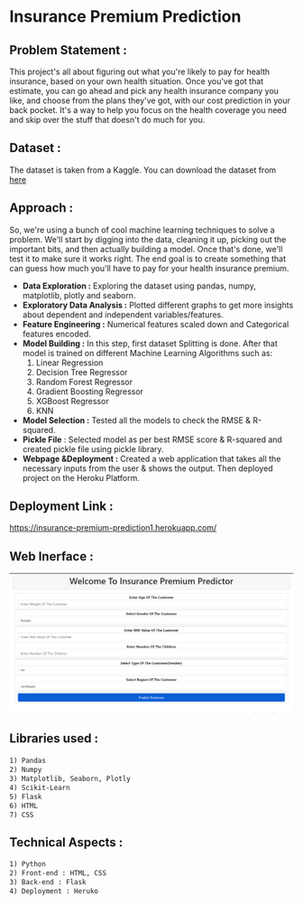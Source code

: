 # Insurance Premium Prediction

## Problem Statement :
This project's all about figuring out what you're likely to pay for health insurance, based on your own health situation. Once you've got that estimate, you can go ahead and pick any health insurance company you like, and choose from the plans they've got, with our cost prediction in your back pocket. It's a way to help you focus on the health coverage you need and skip over the stuff that doesn't do much for you.

## Dataset :
The dataset is taken from a Kaggle. You can download the dataset from [here](https://www.kaggle.com/noordeen/insurance-premium-prediction)

## Approach :
So, we're using a bunch of cool machine learning techniques to solve a problem. We'll start by digging into the data, cleaning it up, picking out the important bits, and then actually building a model. Once that's done, we'll test it to make sure it works right. The end goal is to create something that can guess how much you'll have to pay for your health insurance premium.

- **Data Exploration :** Exploring the dataset using pandas, numpy, matplotlib, plotly and seaborn.
- **Exploratory Data Analysis :** Plotted different graphs to get more insights about dependent and independent variables/features.
- **Feature Engineering :** Numerical features scaled down and Categorical features encoded.
- **Model Building :** In this step, first dataset Splitting is done. After that model is trained on different Machine Learning Algorithms such as:
    1) Linear Regression
    2) Decision Tree Regressor
    3) Random Forest Regressor
    4) Gradient Boosting Regressor
    5) XGBoost Regressor
    6) KNN
- **Model Selection :** Tested all the models to check the RMSE & R-squared.
- **Pickle File** : Selected model as per best RMSE score & R-squared and created pickle file using pickle library.
- **Webpage &Deployment :** Created a web application that takes all the necessary inputs from the user & shows the output. Then deployed project on the Heroku Platform.


## Deployment Link :
https://insurance-premium-prediction1.herokuapp.com/


## Web Inerface :
![alt text](https://github.com/nikhilpatil44/insurance-premium-prediction/blob/main/images/webapp%20interface-2.png)



## Libraries used :
    1) Pandas
    2) Numpy
    3) Matplotlib, Seaborn, Plotly
    4) Scikit-Learn
    5) Flask
    6) HTML
    7) CSS

## Technical Aspects :
    1) Python 
    2) Front-end : HTML, CSS
    3) Back-end : Flask
    4) Deployment : Heruko

